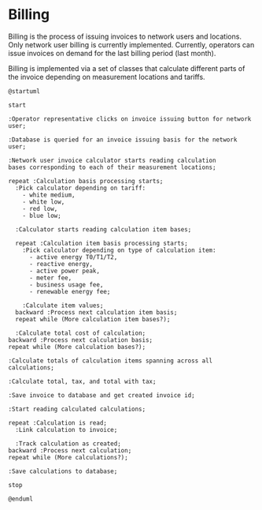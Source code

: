 # Billing

Billing is the process of issuing invoices to network users and locations. Only
network user billing is currently implemented. Currently, operators can issue
invoices on demand for the last billing period (last month).

Billing is implemented via a set of classes that calculate different parts of
the invoice depending on measurement locations and tariffs.

```plantuml
@startuml

start

:Operator representative clicks on invoice issuing button for network user;

:Database is queried for an invoice issuing basis for the network user;

:Network user invoice calculator starts reading calculation
bases corresponding to each of their measurement locations;

repeat :Calculation basis processing starts;
  :Pick calculator depending on tariff:
    - white medium,
    - white low,
    - red low,
    - blue low;

  :Calculator starts reading calculation item bases;

  repeat :Calculation item basis processing starts;
    :Pick calculator depending on type of calculation item:
      - active energy T0/T1/T2,
      - reactive energy,
      - active power peak,
      - meter fee,
      - business usage fee,
      - renewable energy fee;

    :Calculate item values;
  backward :Process next calculation item basis;
  repeat while (More calculation item bases?);

  :Calculate total cost of calculation;
backward :Process next calculation basis;
repeat while (More calculation bases?);

:Calculate totals of calculation items spanning across all calculations;

:Calculate total, tax, and total with tax;

:Save invoice to database and get created invoice id;

:Start reading calculated calculations;

repeat :Calculation is read;
  :Link calculation to invoice;

  :Track calculation as created;
backward :Process next calculation;
repeat while (More calculations?);

:Save calculations to database;

stop

@enduml
```
